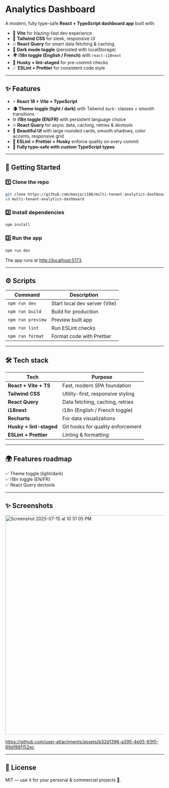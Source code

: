 
# Analytics Dashboard

A modern, fully type-safe **React + TypeScript dashboard app** built with:

- 🚀 **Vite** for blazing-fast dev experience
- 🎨 **Tailwind CSS** for sleek, responsive UI
- 🔥 **React Query** for smart data fetching & caching
- 🌙 **Dark mode toggle** (persisted with localStorage)
- 🌍 **i18n toggle (English / French)** with `react-i18next`
- 🐶 **Husky + lint-staged** for pre-commit checks
- ✅ **ESLint + Prettier** for consistent code style

---

## ✨ Features

- ⚡ **React 18 + Vite + TypeScript**  
- 🌘 **Theme toggle (light / dark)** with Tailwind `dark:` classes + smooth transitions
- 🌐 **i18n toggle (EN/FR)** with persistent language choice
- 🔥 **React Query** for async data, caching, retries & devtools
- 💎 **Beautiful UI** with large rounded cards, smooth shadows, color accents, responsive grid
- 🧪 **ESLint + Prettier + Husky** enforce quality on every commit
- 📝 **Fully type-safe with custom TypeScript types**

---

## 🚀 Getting Started

### 1️⃣ Clone the repo

```bash
git clone https://github.com/manjari188/multi-tenant-analytics-dashboard.git
cd multi-tenant-analytics-dashboard
```

### 2️⃣ Install dependencies

```bash
npm install
```

### 3️⃣ Run the app

```bash
npm run dev
```

The app runs at [http://localhost:5173](http://localhost:5173).

---

## ⚙️ Scripts

| Command              | Description                             |
|-----------------------|----------------------------------------|
| `npm run dev`         | Start local dev server (Vite)          |
| `npm run build`       | Build for production                  |
| `npm run preview`     | Preview built app                     |
| `npm run lint`        | Run ESLint checks                     |
| `npm run format`      | Format code with Prettier             |

---


## 🛠️ Tech stack

| Tech                  | Purpose                                 |
|------------------------|---------------------------------------|
| **React + Vite + TS**   | Fast, modern SPA foundation           |
| **Tailwind CSS**        | Utility-first, responsive styling     |
| **React Query**         | Data fetching, caching, retries       |
| **i18next**             | i18n (English / French toggle)        |
| **Recharts**            | For data visualizations               |
| **Husky + lint-staged** | Git hooks for quality enforcement    |
| **ESLint + Prettier**   | Linting & formatting                  |

---

## 🌍 Features roadmap

✅ Theme toggle (light/dark)  
✅ i18n toggle (EN/FR)  
✅ React Query devtools  

---

## ✨ Screenshots

<img width="1419" height="694" alt="Screenshot 2025-07-15 at 10 51 05 PM" src="https://github.com/user-attachments/assets/0dd2fb90-4648-4e7f-aac7-acc6ea0290a2" />


https://github.com/user-attachments/assets/b32d1396-a395-4e05-93f0-89df88f152ec


---

## 📜 License

MIT — use it for your personal & commercial projects 🚀.
